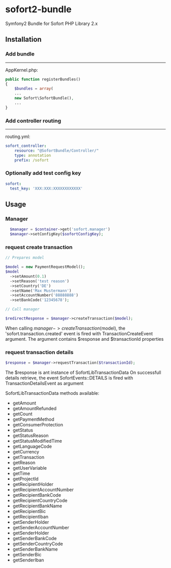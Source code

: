 sofort2-bundle
==============

Symfony2 Bundle for Sofort PHP Library 2.x

Installation
------

### Add bundle
---

AppKernel.php:

```php
public function registerBundles()
{
    $bundles = array(
    ...
    new Sofort\SofortBundle(),
    ...
}
```

### Add controller routing
---

routing.yml:
``` yml
sofort_controller:
    resource: "@SofortBundle/Controller/"
    type: annotation
    prefix: /sofort
```

### Optionally add test config key

``` yml
sofort:
  test_key: 'XXX:XXX:XXXXXXXXXXXX'
```

Usage
-----

### Manager

``` php
  $manager = $container->get('sofort.manager')
  $manager->setConfigKey($sofortConfigKey);
```

### request create transaction

``` php
// Prepares model

$model = new PaymentRequestModel();
$model
  ->setAmount(0.1)
  ->setReason('test reason')
  ->setCountry('DE')
  ->setName('Max Mustermann')
  ->setAccountNumber('88888888')
  ->setBankCode('12345678');

// Call manager

$redirectResponse = $manager->createTransaction($model);
```

When calling $manager->createTransaction($model), the 'sofort.transaction.created' event is fired with TransactionCreateEvent argument.
The argument contains $response and $transactionId properties

### request transaction details

``` php
$response = $manager->requestTransaction($transactionId);
```

The $response is ant instance of SofortLibTransactionData
On successfull details retrieve, the event SofortEvents::DETAILS is fired with TransactionDetailsEvent as argument


SofortLibTransactionData methods available:

* getAmount
* getAmountRefunded
* getCount
* getPaymentMethod
* getConsumerProtection
* getStatus
* getStatusReason
* getStatusModifiedTime
* getLanguageCode
* getCurrency
* getTransaction
* getReason
* getUserVariable
* getTime
* getProjectId
* getRecipientHolder
* getRecipientAccountNumber
* getRecipientBankCode
* getRecipientCountryCode
* getRecipientBankName
* getRecipientBic
* getRecipientIban
* getSenderHolder
* getSenderAccountNumber
* getSenderHolder
* getSenderBankCode
* getSenderCountryCode
* getSenderBankName
* getSenderBic
* getSenderIban

